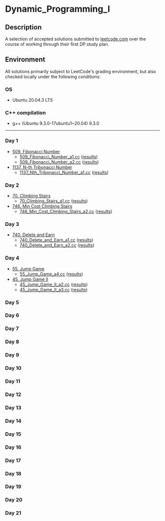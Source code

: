 # Dynamic_Programming_I

## Description
A selection of accepted solutions submitted to [leetcode.com](https://leetcode.com) over the course of working through their first DP study plan.

## Environment
All solutions primarily subject to LeetCode's grading environment, but also checked locally under the following conditions:

### OS
- Ubuntu 20.04.3 LTS

### C++ compilation
- g++ (Ubuntu 9.3.0-17ubuntu1~20.04) 9.3.0

---

### Day 1
- [509. Fibonacci Number](https://leetcode.com/problems/fibonacci-number/)
  - [509_Fibonacci_Number_a1.cc](509_Fibonacci_Number_a1.cc) ([results](https://leetcode.com/submissions/detail/660154130/))
  - [509_Fibonacci_Number_a2.cc](509_Fibonacci_Number_a2.cc) ([results](https://leetcode.com/submissions/detail/660163386/))
- [1137. N-th Tribonacci Number](https://leetcode.com/problems/n-th-tribonacci-number/)
  - [1137_Nth_Tribonacci_Number_a1.cc](./1137_Nth_Tribonacci_Number_a1.cc) ([results](https://leetcode.com/submissions/detail/660188333/))

### Day 2
- [70. Climbing Stairs](https://leetcode.com/problems/climbing-stairs/)
  - [70_Climbing_Stairs_a1.cc](./70_Climbing_Stairs_a1.cc) ([results](https://leetcode.com/submissions/detail/661411713/))
- [746. Min Cost Climbing Stairs](https://leetcode.com/problems/min-cost-climbing-stairs/)
  - [746_Min_Cost_Climbing_Stairs_a2.cc](./746_Min_Cost_Climbing_Stairs_a2.cc) ([results](https://leetcode.com/submissions/detail/662322750/))

### Day 3
- [740. Delete and Earn](https://leetcode.com/problems/delete-and-earn/)
  - [740_Delete_and_Earn_a1.cc](./740_Delete_and_Earn_a1.cc) ([results](https://leetcode.com/submissions/detail/662736567/))
  - [740_Delete_and_Earn_a2.cc](./740_Delete_and_Earn_a2.cc) ([results](https://leetcode.com/submissions/detail/662741646/))

### Day 4
- [55. Jump Game](https://leetcode.com/problems/jump-game/)
  - [55_Jump_Game_a4.cc](./55_Jump_Game_a4.cc) ([results](https://leetcode.com/submissions/detail/664702001/))
- [45. Jump Game II](https://leetcode.com/problems/jump-game-ii/)
  - [45_Jump_Game_II_a2.cc](./45_Jump_Game_II_a2.cc) ([results](https://leetcode.com/submissions/detail/665371498/))
  - [45_Jump_Game_II_a3.cc](./45_Jump_Game_II_a3.cc) ([results](https://leetcode.com/submissions/detail/666028718/))

### Day 5

### Day 6

### Day 7

### Day 8

### Day 9

### Day 10

### Day 11

### Day 12

### Day 13

### Day 14

### Day 15

### Day 16

### Day 17

### Day 18

### Day 19

### Day 20

### Day 21
